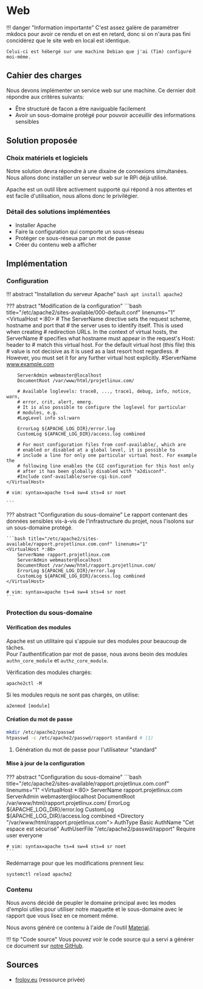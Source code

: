 # Web

!!! danger "Information importante"
    C'est assez galère de paramétrer mkdocs pour avoir ce rendu et on est en retard, donc si on n'aura pas fini concidérez que le site web en local est identique.

    Celui-ci est hébergé sur une machine Debian que j'ai (Tim) configuré moi-même.

## Cahier des charges

Nous devons implémenter un service web sur une machine.
Ce dernier doit répondre aux critères suivants:

 - Être structuré de facon a être naviguable facilement
 - Avoir un sous-domaine protégé pour pouvoir acceuillir des informations sensibles

## Solution proposée

### Choix matériels et logiciels

Notre solution devra répondre à une dixaine de connexions simultanées.
Nous allons donc installler un serveur web sur le RPi déjà utilisé.

Apache est un outil libre activement supporté qui répond à nos attentes et est facile d'utilisation, nous allons donc le privilégier.

### Détail des solutions implémentées

 - Installer Apache
 - Faire la configuration qui comporte un sous-réseau
 - Protéger ce sous-réseua par un mot de passe
 - Créer du contenu web a afficher

## Implémentation

### Configuration

!!! abstract "Installation du serveur Apache"
    ```bash
    apt install apache2
    ```

??? abstract "Modification de la configuration"
    ```bash title="/etc/apache2/sites-available/000-default.conf" linenums="1"
    <VirtualHost *:80>
        # The ServerName directive sets the request scheme, hostname and port that
        # the server uses to identify itself. This is used when creating
        # redirection URLs. In the context of virtual hosts, the ServerName
        # specifies what hostname must appear in the request's Host: header to
        # match this virtual host. For the default virtual host (this file) this
        # value is not decisive as it is used as a last resort host regardless.
        # However, you must set it for any further virtual host explicitly.
        #ServerName www.example.com

        ServerAdmin webmaster@localhost
        DocumentRoot /var/www/html/projetlinux.com/

        # Available loglevels: trace8, ..., trace1, debug, info, notice, warn,
        # error, crit, alert, emerg.
        # It is also possible to configure the loglevel for particular
        # modules, e.g.
        #LogLevel info ssl:warn

        ErrorLog ${APACHE_LOG_DIR}/error.log
        CustomLog ${APACHE_LOG_DIR}/access.log combined

        # For most configuration files from conf-available/, which are
        # enabled or disabled at a global level, it is possible to
        # include a line for only one particular virtual host. For example the
        # following line enables the CGI configuration for this host only
        # after it has been globally disabled with "a2disconf".
        #Include conf-available/serve-cgi-bin.conf
    </VirtualHost>

    # vim: syntax=apache ts=4 sw=4 sts=4 sr noet

    ```

??? abstract "Configuration du sous-domaine"
    Le rapport contenant des données sensibles vis-à-vis de l'infrastructure du projet, nous l'isolons sur un sous-domaine protégé.

    ```bash title="/etc/apache2/sites-available/rapport.projetlinux.com.conf" linenums="1"
    <VirtualHost *:80>
        ServerName rapport.projetlinux.com
        ServerAdmin webmaster@localhost
        DocumentRoot /var/www/html/rapport.projetlinux.com/
        ErrorLog ${APACHE_LOG_DIR}/error.log
        CustomLog ${APACHE_LOG_DIR}/access.log combined
    </VirtualHost>

    # vim: syntax=apache ts=4 sw=4 sts=4 sr noet
    ```

### Protection du sous-domaine

#### Vérification des modules

Apache est un utilitaire qui s'appuie sur des modules pour beaucoup de tâches.<br>
Pour l'authentification par mot de passe, nous avons beoin des modules `authn_core_module` et `authz_core_module`.

Vérification des modules chargés:

```
apache2ctl -M
```

Si les modules requis ne sont pas chargés, on utilise:

```
a2enmod [module]
```

#### Création du mot de passe

```bash
mkdir /etc/apache2/passwd
htpasswd -c /etc/apache2/passwd/rapport standard # (1)
```

1. Génération du mot de passe pour l'utilisateur "standard"

#### Mise à jour de la configuration

??? abstract "Configuration du sous-domaine"
    ```bash title="/etc/apache2/sites-available/rapport.projetlinux.com.conf" linenums="1"
    <VirtualHost *:80>
        ServerName rapport.projetlinux.com
        ServerAdmin webmaster@localhost
        DocumentRoot /var/www/html/rapport.projetlinux.com/
        ErrorLog ${APACHE_LOG_DIR}/error.log
        CustomLog ${APACHE_LOG_DIR}/access.log combined
        <Directory "/var/www/html/rapport.projetlinux.com">
                AuthType Basic
                AuthName "Cet espace est sécurisé"
                AuthUserFile "/etc/apache2/passwd/rapport"
                Require user everyone
        </Directory>
    </VirtualHost>

    # vim: syntax=apache ts=4 sw=4 sts=4 sr noet
    ```

Redémarrage pour que les modifications prennent lieu:

```
systemctl reload apache2
```

### Contenu

Nous avons décidé de peupler le domaine principal avec les modes d'emploi utiles pour utiliser notre maquette et le sous-domaine avec le rapport que vous lisez en ce moment même.

Nous avons généré ce contenu à l'aide de l'outil [Material](https://squidfunk.github.io/mkdocs-material/).

!!! tip "Code source"
    Vous pouvez voir le code source qui a servi a générer ce document sur [notre GitHub](https://github.com/IRS-projets/linux-securite).

## Sources

 - [frolov.eu](http://documentation.frolov.eu/linux/apache/) (ressource privée)

